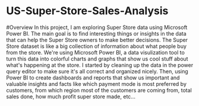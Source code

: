 # US-Super-Store-Sales-Analysis
#Overview
In this project, I am exploring Super Store data using Microsoft Power BI. The main goal is to find interesting things or insights in the data that can help the Super Store owners to make better decisions.
The Super Store dataset is like a big collection of information about what people buy from the store. We're using Microsoft Power BI, a data visulization tool to turn this data into colorful charts and graphs that show us cool stuff about what's happening at the store.
I started by cleaning up the data in the power query editor to make sure it's all correct and organized nicely. Then, using Power BI to create dashboards and reports that show us important and valuable insights and facts like which payment mode is most preferred by customers, from which region most of the customers are coming from, total sales done, how much profit super store made, etc...
